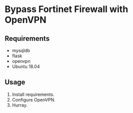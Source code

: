 # Bypass Fortinet Firewall with OpenVPN  

## Requirements  
- mysqldb  
- flask  
- openvpn  
- Ubuntu 18.04  

## Usage  
1. Install requirements.  
2. Configure OpenVPN.  
3. Hurray.
